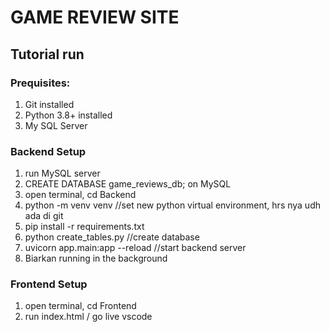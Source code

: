 # GAME REVIEW SITE

## Tutorial run

### Prequisites:
1. Git installed
2. Python 3.8+ installed
3. My SQL Server

### Backend Setup
1. run MySQL server
2. CREATE DATABASE game_reviews_db; on MySQL
3. open terminal, cd Backend
4. python -m venv venv //set new python virtual environment, hrs nya udh ada di git
5. pip install -r requirements.txt
6. python create_tables.py //create database
7. uvicorn app.main:app --reload //start backend server
8. Biarkan running in the background

### Frontend Setup
1. open terminal, cd Frontend
2. run index.html / go live vscode


   
